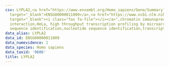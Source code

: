 ```yaml
---
csv: LYPLA2,<a href="https://www.ensembl.org/Homo_sapiens/Gene/Summary?db=core;g=ENSG00000011009"
  target="_blank">ENSG00000011009</a>,<a href="https://www.ncbi.nlm.nih.gov/pubmed/17216044"
  target="_blank"><i class="fas fa-file"></i></a>",chromatin immunoprecipitation assay,direct
  interaction,HeLa, high throughput transcription profiling by microarray,nucleotide
  sequence identification,nucleotide sequence identification,transcriptional regulation,
data_alias: LYPLA2
data_id: ENSG00000011009
data_numevidence: 1
data_species: Homo sapiens
data_taxid: '9606'
title: LYPLA2
---
```

